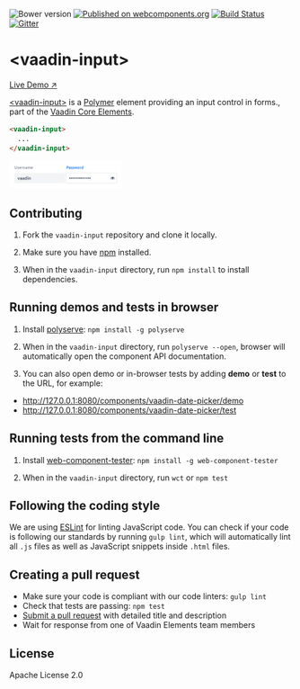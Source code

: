 ![Bower version](https://img.shields.io/bower/v/vaadin-input.svg)
[![Published on webcomponents.org](https://img.shields.io/badge/webcomponents.org-published-blue.svg)](https://beta.webcomponents.org/element/vaadin/vaadin-input)
[![Build Status](https://travis-ci.org/vaadin/vaadin-input.svg?branch=master)](https://travis-ci.org/vaadin/vaadin-input)
[![Gitter](https://badges.gitter.im/Join%20Chat.svg)](https://gitter.im/vaadin/vaadin-core-elements?utm_source=badge&utm_medium=badge&utm_campaign=pr-badge)

# &lt;vaadin-input&gt;

[Live Demo ↗](https://cdn.vaadin.com/vaadin-core-elements/master/vaadin-input/demo/)

[&lt;vaadin-input&gt;](https://vaadin.com/elements/-/element/vaadin-input) is a [Polymer](http://polymer-project.org) element providing an input control in forms., part of the [Vaadin Core Elements](https://vaadin.com/elements).

<!--
```
<custom-element-demo>
  <template>
    <link rel="import" href="vaadin-input.html">
    <next-code-block></next-code-block>
  </template>
</custom-element-demo>
```
-->
```html
<vaadin-input>
  ...
</vaadin-input>
```

[<img src="https://raw.githubusercontent.com/vaadin/vaadin-input/master/screenshot.png" width="200" alt="Screenshot of vaadin-input">](https://vaadin.com/elements/-/element/vaadin-input)


## Contributing

1. Fork the `vaadin-input` repository and clone it locally.

1. Make sure you have [npm](https://www.npmjs.com/) installed.

1. When in the `vaadin-input` directory, run `npm install` to install dependencies.


## Running demos and tests in browser

1. Install [polyserve](https://www.npmjs.com/package/polyserve): `npm install -g polyserve`

1. When in the `vaadin-input` directory, run `polyserve --open`, browser will automatically open the component API documentation.

1. You can also open demo or in-browser tests by adding **demo** or **test** to the URL, for example:

  - http://127.0.0.1:8080/components/vaadin-date-picker/demo
  - http://127.0.0.1:8080/components/vaadin-date-picker/test


## Running tests from the command line

1. Install [web-component-tester](https://www.npmjs.com/package/web-component-tester): `npm install -g web-component-tester`

1. When in the `vaadin-input` directory, run `wct` or `npm test`


## Following the coding style

We are using [ESLint](http://eslint.org/) for linting JavaScript code. You can check if your code is following our standards by running `gulp lint`, which will automatically lint all `.js` files as well as JavaScript snippets inside `.html` files.


## Creating a pull request

  - Make sure your code is compliant with our code linters: `gulp lint`
  - Check that tests are passing: `npm test`
  - [Submit a pull request](https://www.digitalocean.com/community/tutorials/how-to-create-a-pull-request-on-github) with detailed title and description
  - Wait for response from one of Vaadin Elements team members


## License

Apache License 2.0
